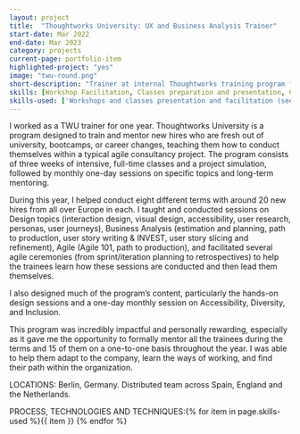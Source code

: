 ```yaml
---
layout: project
title:  "Thoughtworks University: UX and Business Analysis Trainer"
start-date: Mar 2022
end-date: Mar 2023
category: projects
current-page: portfolio-item
highlighted-project: "yes"
image: "twu-round.png"
short-description: "Trainer at internal Thoughtworks training program for new hires who are graduates or career changers"
skills: [Workshop Facilitation, Classes preparation and presentation, Content Creation, Mentoring]
skills-used: ['Workshops and classes presentation and facilitation (see above)', 'Learning Design', 'Content Creation (UX Design, Business Analysis, Agile, Diversity and Inclusion)', 'Mentoring']
---
```


I worked as a TWU trainer for one year. Thoughtworks University is a program designed to train and mentor new hires who are fresh out of university, bootcamps, or career changes, teaching them how to conduct themselves within a typical agile consultancy project. The program consists of three weeks of intensive, full-time classes and a project simulation, followed by monthly one-day sessions on specific topics and long-term mentoring.

During this year, I helped conduct eight different terms with around 20 new hires from all over Europe in each. I taught and conducted sessions on Design topics (interaction design, visual design, accessibility, user research, personas, user journeys), Business Analysis (estimation and planning, path to production, user story writing & INVEST, user story slicing and refinement), Agile (Agile 101, path to production), and facilitated several agile ceremonies (from sprint/iteration planning to retrospectives) to help the trainees learn how these sessions are conducted and then lead them themselves.

I also designed much of the program’s content, particularly the hands-on design sessions and a one-day monthly session on Accessibility, Diversity, and Inclusion.

This program was incredibly impactful and personally rewarding, especially as it gave me the opportunity to formally mentor all the trainees during the terms and 15 of them on a one-to-one basis throughout the year. I was able to help them adapt to the company, learn the ways of working, and find their path within the organization.

<span class="category-description">LOCATIONS:</span>
Berlin, Germany. Distributed team across Spain, England and the Netherlands.

<span class="category-description">PROCESS, TECHNOLOGIES AND TECHNIQUES:</span>{% for item in page.skills-used %}<span class="skill-item">{{ item }}</span> {% endfor %} 